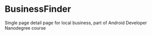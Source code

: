 # BusinessFinder
Single page detail page for local business, part of Android Developer Nanodegree course
